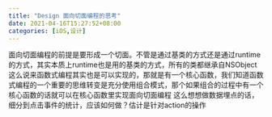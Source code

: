 ```yaml
---
title: "Design 面向切面编程的思考"
date: 2021-04-16T15:27:52+08:00
categories: [iOS,设计]
---
```


面向切面编程的前提是要形成一个切面。不管是通过基类的方式还是通过runtime的方式，其实本质上runtime也是用的基类的方式，所有的类都继承自NSObject
这么说来函数式编程其实也是可以实现的，那就是有一个核心函数，我们知道函数式编程的一个重要的思维转变是充分使用组合模式，那个如果组合的过程中有一个核心函数的话就可以在核心函数里实现面向切面编程
这么想想做数据埋点的话，细分到点击事件的统计，应该如何做？估计是针对action的操作